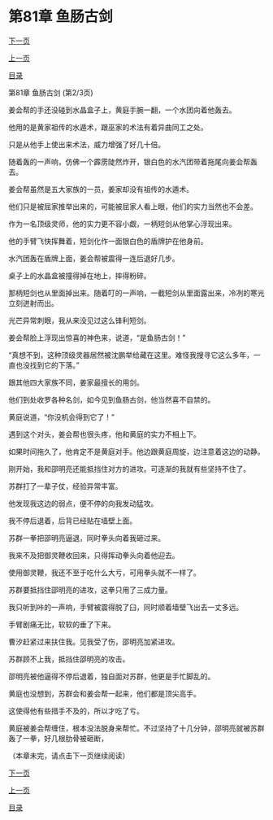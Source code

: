 <h1>第81章   鱼肠古剑</h1>
            <div><p><a href="./0242_%E7%AC%AC81%E7%AB%A0_%E9%B1%BC%E8%82%A0%E5%8F%A4%E5%89%91.md">下一页</a></p><p><a href="./0240_%E7%AC%AC81%E7%AB%A0_%E9%B1%BC%E8%82%A0%E5%8F%A4%E5%89%91.md">上一页</a></p><p><a href="../">目录</a></p></div>
            <div><p>第81章   鱼肠古剑 (第2/3页)</p><p>姜会帮的手还没碰到水晶盒子上，黄庭手腕一翻，一个水团向着他轰去。</p><p>他用的是黄家祖传的水遁术，跟巫家的术法有着异曲同工之处。</p><p>只是从他手上使出来术法，威力增强了好几十倍。</p><p>随着轰的一声响，仿佛一个霹雳陡然炸开，银白色的水汽团带着拖尾向姜会帮轰去。</p><p>姜会帮虽然是五大家族的一员，姜家却没有祖传的水遁术。</p><p>他们只是被屈家推举出来的，可能被屈家人看上眼，他们的实力当然也不会差。</p><p>作为一名顶级灵师，他的实力更不容小觑，一柄短剑从他掌心浮现出来。</p><p>他的手臂飞快挥舞着，短剑化作一面银白色的盾牌护在他身前。</p><p>水汽团轰在盾牌上面，姜会帮被震得一连后退好几步。</p><p>桌子上的水晶盒被撞得掉在地上，摔得粉碎。</p><p>那柄短剑也从里面掉出来。随着叮的一声响，一截短剑从里面露出来，冷冽的寒光立刻迸射而出。</p><p>光芒异常刺眼，我从来没见过这么锋利短剑。</p><p>姜会帮脸上浮现出惊喜的神色来，说道，“是鱼肠古剑！”</p><p>“真想不到，这种顶级灵器居然被沈鹏举给藏在这里。难怪我搜寻它这么多年，一直也没找到它的下落。”</p><p>跟其他四大家族不同，姜家最擅长的用剑。</p><p>他们到处收罗各种名剑，如今见到鱼肠古剑，他当然喜不自禁的。</p><p>黄庭说道，“你没机会得到它了！”</p><p>遇到这个对头，姜会帮也很头疼，他和黄庭的实力不相上下。</p><p>如果时间拖久了，他肯定不是黄庭对手。他边跟黄庭周旋，边注意着这边的动静。</p><p>刚开始，我和邵明亮还能抵挡住对方的进攻。可逐渐的我就有些坚持不住了。</p><p>苏群打了一辈子仗，经验异常丰富。</p><p>他发现我这边的弱点，便不停的向我发动猛攻。</p><p>我不停后退着，后背已经贴在墙壁上面。</p><p>苏群一拳把邵明亮逼退，同时拳头向着我砸过来。</p><p>我来不及把御灵鞭收回来，只得挥动拳头向着他迎去。</p><p>使用御灵鞭，我还不至于吃什么大亏，可用拳头就不一样了。</p><p>苏群要抵挡住邵明亮的进攻，这拳只用了三成力量。</p><p>我只听到咔的一声响，手臂被震得脱了臼，同时顺着墙壁飞出去一丈多远。</p><p>手臂剧痛无比，软软的垂了下来。</p><p>曹汐赶紧过来扶住我。见我受了伤，邵明亮加紧进攻。</p><p>苏群顾不上我，抵挡住邵明亮的攻击。</p><p>邵明亮被他逼得不停后退着，独自面对苏群，他更是手忙脚乱的。</p><p>黄庭也没想到，苏群会和姜会帮一起来，他们都是顶尖高手。</p><p>这使得他有些措手不及的，所以才吃了亏。</p><p>黄庭被姜会帮缠住，根本没法脱身来帮忙。不过坚持了十几分钟，邵明亮就被苏群轰了一拳，好几根肋骨被砸断，</p><p>（本章未完，请点击下一页继续阅读）</p></div>
            <div><p><a href="./0242_%E7%AC%AC81%E7%AB%A0_%E9%B1%BC%E8%82%A0%E5%8F%A4%E5%89%91.md">下一页</a></p><p><a href="./0240_%E7%AC%AC81%E7%AB%A0_%E9%B1%BC%E8%82%A0%E5%8F%A4%E5%89%91.md">上一页</a></p><p><a href="../">目录</a></p></div>
